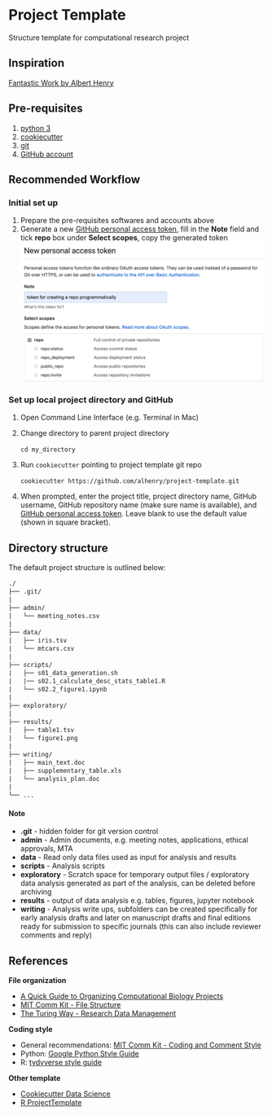 # Project Template

Structure template for computational research project

## Inspiration

[Fantastic Work by Albert Henry](https://github.com/alhenry/project-template)

## Pre-requisites

1. [python 3](https://docs.python.org/3/using/index.html)
2. [cookiecutter](https://cookiecutter.readthedocs.io/en/1.7.0/installation.html)
3. [git](https://git-scm.com/book/en/v2/Getting-Started-Installing-Git)
4. [GitHub account](https://help.github.com/en/articles/signing-up-for-a-new-github-account)

## Recommended Workflow

### Initial set up

1. Prepare the pre-requisites softwares and accounts above
2. Generate a new [GitHub personal access token](https://github.com/settings/tokens/new), fill in the **Note** field and tick **repo** box under **Select scopes**, copy the generated token
   ![](img/github_token.png)

### Set up local project directory and GitHub

1. Open Command Line Interface (e.g. Terminal in Mac)
2. Change directory to parent project directory

   `cd my_directory`
3. Run `cookiecutter` pointing to project template git repo

   `cookiecutter https://github.com/alhenry/project-template.git`
4. When prompted, enter the project title, project directory name, GitHub username,  GitHub repository name (make sure name is available), and [GitHub personal access token](#initial-set-up). Leave blank to use the default value (shown in square bracket).


## Directory structure

The default project structure is outlined below:

```
./
├── .git/
|
├── admin/
|   └── meeting_notes.csv
|
├── data/
|   ├── iris.tsv
|   └── mtcars.csv
|   
├── scripts/
|   ├── s01_data_generation.sh
|   |── s02.1_calculate_desc_stats_table1.R
|   └── s02.2_figure1.ipynb
|
├── exploratory/
|
├── results/
|   ├── table1.tsv
|   └── figure1.png
|
├── writing/
|   ├── main_text.doc
|   ├── supplementary_table.xls
|   └── analysis_plan.doc
|
└── ...
```

#### Note

* **.git** - hidden folder for git version control
* **admin** - Admin documents, e.g. meeting notes, applications, ethical approvals, MTA
* **data** - Read only data files used as input for analysis and results
* **scripts** - Analysis scripts
* **exploratory** - Scratch space for temporary output files / exploratory data analysis generated as part of the analysis, can be deleted before archiving
* **results** - output of data analysis e.g. tables, figures, jupyter notebook
* **writing** - Analysis write ups, subfolders can be created specifically for early analysis drafts and later on manuscript drafts and final editions ready for submission to specific journals (this can also include reviewer comments and reply)


## References

**File organization**

- [A Quick Guide to Organizing Computational Biology Projects](https://journals.plos.org/ploscompbiol/article?id=10.1371/journal.pcbi.1000424)
- [MIT Comm Kit - File Structure](https://mitcommlab.mit.edu/broad/commkit/file-structure/)
- [The Turing Way - Research Data Management](https://the-turing-way.netlify.com/rdm/rdm.html)

**Coding style**

- General recommendations: [MIT Comm Kit - Coding and Comment Style](https://mitcommlab.mit.edu/broad/commkit/coding-and-comment-style/)
- Python: [Google Python Style Guide](https://google.github.io/styleguide/pyguide.html)
- R: [tydyverse style guide](https://style.tidyverse.org/)

**Other template**

- [Cookiecutter Data Science](https://drivendata.github.io/cookiecutter-data-science/)
- [R ProjectTemplate](http://projecttemplate.net/index.html)
